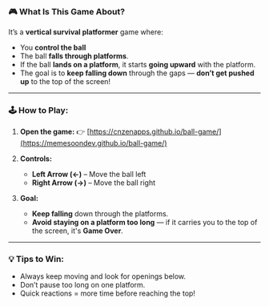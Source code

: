 ### 🎮 **What Is This Game About?**

It’s a **vertical survival platformer** game where:

* You **control the ball**
* The ball **falls through platforms**.
* If the ball **lands on a platform**, it starts **going upward** with the platform.
* The goal is to **keep falling down** through the gaps — **don’t get pushed up** to the top of the screen!

---

### 🕹️ **How to Play:**

1. **Open the game:**
   👉 [https://cnzenapps.github.io/ball-game/](https://memesoondev.github.io/ball-game/)

2. **Controls:**

   * **Left Arrow (←)** – Move the ball left
   * **Right Arrow (→)** – Move the ball right

3. **Goal:**

   * **Keep falling** down through the platforms.
   * **Avoid staying on a platform too long** — if it carries you to the top of the screen, it's **Game Over**.

---

### 💡 Tips to Win:

* Always keep moving and look for openings below.
* Don’t pause too long on one platform.
* Quick reactions = more time before reaching the top!
